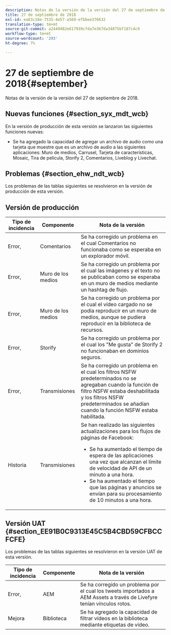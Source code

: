 ```yaml
---
description: Notas de la versión de la versión del 27 de septiembre de 2018.
title: 27 de septiembre de 2018
exl-id: ea63c18e-7535-4e57-a569-efbbee376632
translation-type: tm+mt
source-git-commit: a2449482e617939cfda7e367da34875bf187c4c9
workflow-type: tm+mt
source-wordcount: '293'
ht-degree: 7%

---
```


# 27 de septiembre de 2018{#september}

Notas de la versión de la versión del 27 de septiembre de 2018.

## Nuevas funciones {#section_syx_mdt_wcb}

En la versión de producción de esta versión se lanzaron las siguientes funciones nuevas:

* Se ha agregado la capacidad de agregar un archivo de audio como una tarjeta que muestre que es un archivo de audio a las siguientes aplicaciones: Muro de medios, Carrusel, Tarjeta de características, Mosaic, Tira de película, Storify 2, Comentarios, Liveblog y Livechat.

## Problemas {#section_ehw_ndt_wcb}

Los problemas de las tablas siguientes se resolvieron en la versión de producción de esta versión.

## Versión de producción

| Tipo de incidencia | Componente | Nota de la versión |
|--- |--- |--- |
| Error, | Comentarios | Se ha corregido un problema en el cual Comentarios no funcionaba como se esperaba en un explorador móvil. |
| Error, | Muro de los medios | Se ha corregido un problema por el cual las imágenes y el texto no se publicaban como se esperaba en un muro de medios mediante un hashtag de flujo. |
| Error, | Muro de los medios | Se ha corregido un problema por el cual el vídeo cargado no se podía reproducir en un muro de medios, aunque se pudiera reproducir en la biblioteca de recursos. |
| Error, | Storify | Se ha corregido un problema por el cual los &quot;Me gusta&quot; de Storify 2 no funcionaban en dominios seguros. |
| Error, | Transmisiones | Se ha corregido un problema en el cual los filtros NSFW predeterminados no se agregaban cuando la función de filtro NSFW estaba deshabilitada y los filtros NSFW predeterminados se añadían cuando la función NSFW estaba habilitada. |
| Historia | Transmisiones | Se han realizado las siguientes actualizaciones para los flujos de páginas de Facebook:  </br><ul><li>Se ha aumentado el tiempo de espera de las aplicaciones una vez que alcanzan el límite de velocidad de API de un minuto a una hora. </li><li>Se ha aumentado el tiempo que las páginas y anuncios se envían para su procesamiento de 10 minutos a una hora.</li></ul> |


## Versión UAT {#section_EE91B0C9313E45C5B4CBD59CFBCCFCFE}

Los problemas de las tablas siguientes se resolvieron en la versión UAT de esta versión.

| **Tipo de incidencia** | **Componente** | **Nota de la versión** |
|---|---|---|
| Error, | AEM | Se ha corregido un problema por el cual los tweets importados a AEM Assets a través de Livefyre tenían vínculos rotos. |
| Mejora | Biblioteca | Se ha agregado la capacidad de filtrar vídeos en la biblioteca mediante etiquetas de vídeo. |
